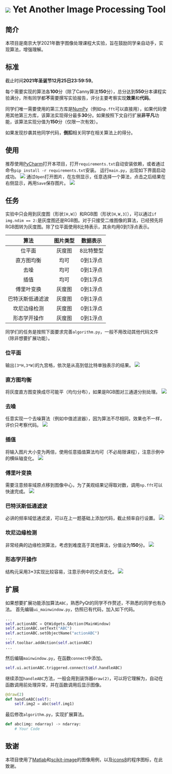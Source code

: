 # ![](images/yaipt.png) Yet Another Image Processing Tool

## 简介

本项目是南京大学2021年数字图像处理课程大实验，旨在鼓励同学亲自动手，实现算法，增强理解。

## 标准

截止时间**2021年圣诞节12月25日23:59:59**。

每个需要实现的算法各**100**分（除了Canny算法**150**分），总分达到**550**分本课程实验满分，所有同学都**不**需要撰写实验报告，评分主要考察实现**效果**和**代码**。

同学们唯一需要使用的第三方库是[NumPy](https://numpy.org)（例如`np.fft`可以直接用），如果代码使用其他第三方库，该算法实现得分最多**30**分。如果按照下文自行扩展**非平凡**功能，该算法实现分值为**150**分（仅限一次有效）。

如果发现抄袭其他同学代码，**倒扣**相关同学在相关算法上的得分。

## 使用

推荐使用[PyCharm](https://www.jetbrains.com/pycharm)打开本项目，打开`requirements.txt`自动安装依赖，或者通过命令`pip install -r requirements.txt`安装。 运行`main.py`，出现如下界面启动成功。
![](screenshots/boot.png)
通过`Open`打开图片，在左侧显示，任意选择一个算法，点击之后结果在右侧显示，再用`Save`保存图片。
![](screenshots/dft.png)

## 任务

实验中只会用到灰度图（形状`[H,W]`）和RGB图（形状`[H,W,3]`），可以通过`if img.ndim == 2:`是灰度图还是RGB图。对于只接受二维图像的算法，已经预先将RGB图转为灰度图。除了位平面使用8比特表示，其余均用0到1浮点表示。

|  算法  | 图片类型 | 数据表示  |
| :----: | :------: | :-------: |
| 位平面 |  灰度图  | 8比特整型 |
| 直方图均衡 | 均可 | 0到1浮点 |
| 去噪 | 均可 | 0到1浮点 |
| 插值 | 均可 | 0到1浮点 |
| 傅里叶变换 | 灰度图 | 0到1浮点 |
| 巴特沃斯低通滤波 | 灰度图 | 0到1浮点 |
| 坎尼边缘检测 | 灰度图 | 0到1浮点 |
| 形态学开操作 | 灰度图 | 0到1浮点 |


同学们的任务是按照下面要求完善`algorithm.py`，一般不用改动其他代码文件（除非想要扩展功能）。

### 位平面

输出`[3*H,3*W]`的九宫格，依次是从高到低比特单独表示的结果。
![](screenshots/plane.png)

### 直方图均衡

将灰度直方图变换成尽可能平（均匀分布），如果是RGB图对三通道分别处理。
![](screenshots/equalize.png)

### 去噪

任意实现一个去噪算法（例如中值滤波器），因为算法不尽相同，效果也不一样，评价只考察代码。
![](screenshots/denoise.png)

### 插值

将输入图片大小变为两倍，使用任意插值算法均可（不必局限课程），注意示例中的横纵轴变化。
![](screenshots/interpolate.png)

### 傅里叶变换

需要注意频率域原点移到图像中心，为了美观结果记得取对数，调用`np.fft`可以快速完成。
![](screenshots/dft.png)

### 巴特沃斯低通滤波

必讲的频率域低通滤波，可以在上一题基础上添加代码，截止频率自行设置。
![](screenshots/butterworth.png)

### 坎尼边缘检测

非常经典的边缘检测算法，考虑到难度高于其他算法，分值设为**150**分。
![](screenshots/canny.png)

### 形态学开操作

结构元采用3*3实现比较容易，注意示例中的交点变化。
![](screenshots/morphology.png)

## 扩展

如果想要扩展功能添加算法`ABC`，熟悉PyQt的同学不作赘述，不熟悉的同学也有办法。
首先编辑`ui_mainwindow.py`，仿照已有代码，加入如下代码。
```python
...
self.actionABC = QtWidgets.QAction(MainWindow)
self.actionABC.setText("ABC")
self.actionABC.setObjectName("actionABC")
...
self.toolbar.addAction(self.actionABC)
...
```
然后编辑`mainwindow.py`，在函数`connect`中添加。
```python
self.ui.actionABC.triggered.connect(self.handleABC)
```
继续添加`handleABC`方法，一般会用到装饰器`draw(2)`，可以将它理解为，自动在函数调用前处理异常，并在函数调用后显示图像。
```python
@draw(2)
def handleABC(self):
    self.img2 = abc(self.img1)
```
最后修改`algorithm.py`，实现扩展算法。
```python
def abc(img: ndarray) -> ndarray:
    # Your Code
```

## 致谢

本项目使用了[Matlab](https://www.mathworks.com/products/matlab.html)和[scikit-image](https://scikit-image.org)的图像用例，以及[icons8](https://icons8.com)的程序图标，在此致谢。
